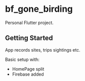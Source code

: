 # bf_gone_birding

Personal Flutter project.

## Getting Started

App records sites, trips sightings etc.

Basic setup with:
 - HomePage split 
 - Firebase added

